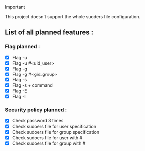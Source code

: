 > [!IMPORTANT]
> This project doesn't support the whole suoders file configuration.

## List of all planned features : 

### Flag planned :
- [x] Flag -u <user>
- [x] Flag -u #<uid_user>
- [x] Flag -g <group>
- [x] Flag -g #<gid_group>
- [x] Flag -s
- [x] Flag -s + command
- [x] Flag -E
- [x] Flag -l

### Security policy planned :
- [x] Check password 3 times
- [x] Check sudoers file for user specification
- [x] Check sudoers file for group specification
- [x] Check sudoers file for user with #
- [x] Check sudoers file for group with #
